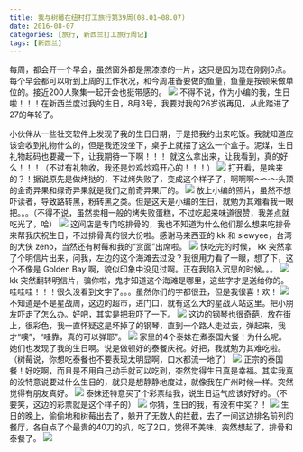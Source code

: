 ```yaml
---
title: 我与树莓在纽村打工旅行第39周(08.01~08.07)
date: 2016-08-07
categories: [旅行, 新西兰打工旅行周记]
tags: [新西兰]    
---
```






每周，都会开一个早会，虽然窗外都是黑漆漆的一片，这只是因为现在刚刚6点。每个早会都可以听到上周的工作状况，和今周准备要做的鱼量，鱼量是按顿来做单位的。接近200人聚集一起开会也挺带感的。
![](/event/2016_08_07_p1.jpg)
不得不说，作为小编的我，生日啦！！！在新西兰度过我的生日，8月3号，我要对我的26岁说再见，从此踏进了27的年轮了。

小伙伴从一些社交软件上发现了我的生日日期，于是把我约出来吃饭。我就知道应该会收到礼物什么的，但是我还没坐下，桌子上就摆了这么一个盒子。泥煤，生日礼物起码也要藏一下，让我期待一下啊！！！
就这么拿出来，让我看到，真的好么！！！（不过有礼物收，我还是炒鸡炒鸡开心的！！！）
![](/event/2016_08_07_p2.jpg)
打开看，是啥来的？！据说原先是做烤挞的，不过烤失败了，变成这个样子了，啊啊啊～～～头顶的金奇异果和绿奇异果就是我们之前奇异果厂的。
![](/event/2016_08_07_p3.jpg)
放上小编的照片，虽然不想吓读者，导致路转黑，粉转黑之类。但是这天是小编的生日，就勉为其难看我一眼把。。。（不得不说，虽然卖相一般的烤失败蛋糕，不过吃起来味道很赞，我差点就吃光了，哈）
![](/event/2016_08_07_p4.jpg)
这间店是专门吃排骨的，我也不知道为什么他们那么想来吃排骨来帮我庆祝生日，不过排骨真的很大份啦。感谢马来西亚的 kk 和 siewyee，台湾的大侠 zeno，当然还有树莓和我的“赏面”出席啦。
![](/event/2016_08_07_p7.jpg)
快吃完的时候， kk 突然拿了个明信片出来，问我，左边的这个海滩去过没？我很用力看了一眼，想了下，这个不像是 Golden Bay 啊，貌似印象中没见过啊。正在我陷入沉思的时候。。。
![](/event/2016_08_07_p5.jpg)
kk 突然翻转明信片，骗你啦，鬼才知道这个海滩是哪里，这些字才是送给你的。哇哇哇！！！很久没看到文字了。。。虽然你们的字都很丑，但是我很喜！欢！
![](/event/2016_08_07_p6.jpg)
不知道是不是星战周，这边的超市，进门口，就有这么大的星战人站这里。把小朋友吓走了怎么办。好吧，其实是把我吓了一下。
![](/event/2016_08_07_p8.jpg)
这边的钢琴也很奇葩，放在街上，很彩色，我一直怀疑这是坏掉了的钢琴，直到一个路人走过去，弹起来，我才“噢”，“哇靠，真的可以弹耶”。
![](/event/2016_08_07_p9.jpg)
家里的4个泰妹在煮泰国大餐！为什么呢。她们也发现了我的生日啊。说是做顿好的泰餐庆祝。好把，我就勉为其难吃啦。（树莓说，你想吃泰餐也不要表现太明显啊，口水都流一地了）
![](/event/2016_08_07_p10.jpg)
正宗的泰国餐！好吃啊，而且是不用自己动手就可以吃到，突然觉得生日真是幸福。其实我真的没特意说要过什么生日的，就只是想静静地度过，就像我在广州时候一样。突然觉得有朋友真好。
![](/event/2016_08_07_p11.jpg)
泰妹还特意买了个彩票给我，说生日运气应该好好的。（不要笑，这边的彩票就是这个样子的）
![](/event/2016_08_07_p12.jpg)
你猜，生日的我，有没有中奖？！
![](/event/2016_08_07_p13.jpg)
生日的晚上，偷偷地和树莓出去了，躲开了无数人的拦截，去了一间这边排名前列的餐厅，各自点了个最贵的40刀的扒，吃了2口，觉得不美味，突然想起了，排骨和泰餐了。
![](/event/2016_08_07_p14.jpg)